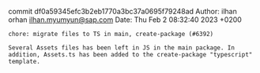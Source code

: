 commit df0a59345efc3b2eb1770a3bc37a0695f79248ad
Author: ilhan orhan <ilhan.myumyun@sap.com>
Date:   Thu Feb 2 08:32:40 2023 +0200

    chore: migrate files to TS in main, create-package (#6392)
    
    Several Assets files has been left in JS in the main package. In addition, Assets.ts has been added to the create-package "typescript" template.
